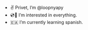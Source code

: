- ✌️ Privet, I’m @loopnyapy
- 💿📀 I’m interested in everything. 
- 🇪🇦 I’m currently learning spanish.
